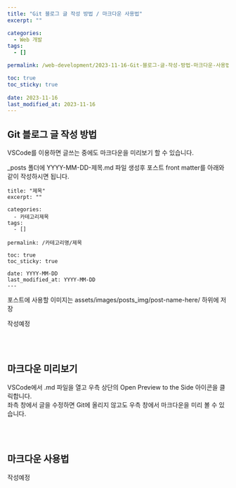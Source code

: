 ```yaml
---
title: "Git 블로그 글 작성 방법 / 마크다운 사용법"
excerpt: ""

categories:
  - Web 개발
tags:
  - []

permalink: /web-development/2023-11-16-Git-블로그-글-작성-방법-마크다운-사용법

toc: true
toc_sticky: true
 
date: 2023-11-16
last_modified_at: 2023-11-16
---
```


## Git 블로그 글 작성 방법

VSCode를 이용하면 글쓰는 중에도 마크다운을 미리보기 할 수 있습니다.

_posts 폴더에 YYYY-MM-DD-제목.md 파일 생성후 포스트 front matter를 아래와 같이 작성하시면 됩니다.
```---
title: "제목"
excerpt: ""

categories:
  - 카테고리제목
tags:
  - []

permalink: /카테고리명/제목

toc: true
toc_sticky: true
 
date: YYYY-MM-DD
last_modified_at: YYYY-MM-DD
---
```

포스트에 사용할 이미지는 assets/images/posts_img/post-name-here/ 하위에 저장

작성예정

<br/>
<br/>

## 마크다운 미리보기

VSCode에서 .md 파일을 열고 우측 상단의 Open Preview to the Side 아이콘을 클릭합니다.
<br/>
좌측 창에서 글을 수정하면 Git에 올리지 않고도 우측 창에서 마크다운을 미리 볼 수 있습니다.

<br/>
<br/>

## 마크다운 사용법

작성예정


